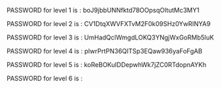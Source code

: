 PASSWORD for level 1 is : boJ9jbbUNNfktd78OOpsqOltutMc3MY1


PASSWORD for level 2 is : CV1DtqXWVFXTvM2F0k09SHz0YwRINYA9


PASSWORD for level 3 is : UmHadQclWmgdLOKQ3YNgjWxGoRMb5luK


PASSWORD for level 4 is : pIwrPrtPN36QITSp3EQaw936yaFoFgAB


PASSWORD for level 5 is : koReBOKuIDDepwhWk7jZC0RTdopnAYKh

PASSWORD for level 6 is :



